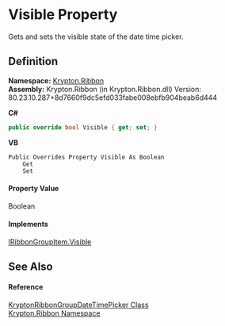 # Visible Property


Gets and sets the visible state of the date time picker.



## Definition
**Namespace:** <a href="1e9bc734-cff9-e9b8-f013-94cdac669794.md">Krypton.Ribbon</a>  
**Assembly:** Krypton.Ribbon (in Krypton.Ribbon.dll) Version: 80.23.10.287+8d7660f9dc5efd033fabe008ebfb904beab6d444

**C#**
``` C#
public override bool Visible { get; set; }
```
**VB**
``` VB
Public Overrides Property Visible As Boolean
	Get
	Set
```



#### Property Value
Boolean

#### Implements
<a href="d5845068-9134-ddf0-251b-6109a033fb9f.md">IRibbonGroupItem.Visible</a>  


## See Also


#### Reference
<a href="04dc8f1d-ae62-bf76-1852-b1ac85917f24.md">KryptonRibbonGroupDateTimePicker Class</a>  
<a href="1e9bc734-cff9-e9b8-f013-94cdac669794.md">Krypton.Ribbon Namespace</a>  
